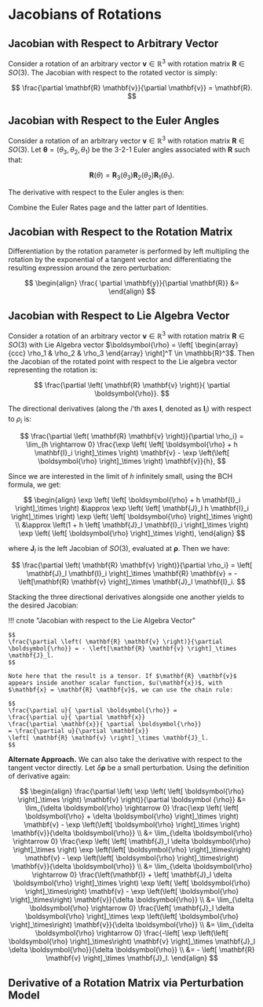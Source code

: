 # Jacobians of Rotations

## Jacobian with Respect to Arbitrary Vector

Consider a rotation of an arbitrary vector $\mathbf{v} \in \mathbb{R}^3$ with rotation matrix $\mathbf{R} \in SO(3)$. The Jacobian with respect to the rotated vector is simply:

$$
\frac{\partial \mathbf{R} \mathbf{v}}{\partial \mathbf{v}} = \mathbf{R}.
$$

## Jacobian with Respect to the Euler Angles

Consider a rotation of an arbitrary vector $\mathbf{v} \in \mathbb{R}^3$ with rotation matrix $\mathbf{R} \in SO(3)$. Let $\boldsymbol{\theta} = \left( \theta_3, \theta_2, \theta_1 \right)$ be the 3-2-1 Euler angles associated with $\mathbf{R}$ such that:

$$
\mathbf{R}(\theta) = \mathbf{R}_3(\theta_3) \mathbf{R}_2 (\theta_2) \mathbf{R}_1 (\theta_1).
$$

The derivative with respect to the Euler angles is then:

Combine the Euler Rates page and the latter part of Identities.

## Jacobian with Respect to the Rotation Matrix

Differentiation by the rotation parameter is performed by left multipling the rotation by the exponential of a tangent vector and differentiating the resulting expression around the zero perturbation:

$$
\begin{align}
\frac{ \partial \mathbf{y}}{\partial \mathbf{R}} &=
\end{align}
$$

## Jacobian with Respect to Lie Algebra Vector

Consider a rotation of an arbitrary vector $\mathbf{v} \in \mathbb{R}^3$ with rotation matrix $\mathbf{R} \in SO(3)$ with Lie Algebra vector $\boldsymbol{\rho} = \left[ \begin{array}{ccc} \rho_1 & \rho_2 & \rho_3 \end{array} \right]^T \in \mathbb{R}^3$. Then the Jacobian of the rotated point with respect to the Lie algebra vector representing the rotation is:

$$
\frac{\partial \left( \mathbf{R} \mathbf{v} \right)}{ \partial \boldsymbol{\rho}}.
$$

The directional derivatives (along the $i$'th axes $\mathbf{I}$, denoted as $\mathbf{I}_i$) with respect to $\rho_i$ is:

$$
\frac{\partial \left( \mathbf{R} \mathbf{v} \right)}{\partial \rho_i} = \lim_{h \rightarrow 0} \frac{\exp \left( \left[ \boldsymbol{\rho} + h \mathbf{I}_i \right]_\times \right) \mathbf{v} - \exp \left(\left[ \boldsymbol{\rho} \right]_\times \right) \mathbf{v}}{h},
$$

Since we are interested in the limit of $h$ infinitely small, using the BCH formula, we get:

$$
\begin{align}
\exp \left( \left[ \boldsymbol{\rho} + h \mathbf{I}_i \right]_\times \right) &\approx \exp \left( \left[ \mathbf{J}_l h \mathbf{I}_i \right]_\times \right) \exp \left( \left[ \boldsymbol{\rho} \right]_\times \right) \\
&\approx \left(1 + h \left[ \mathbf{J}_l \mathbf{I}_i \right]_\times \right) \exp \left( \left[ \boldsymbol{\rho} \right]_\times \right),
\end{align}
$$

where $\mathbf{J}_l$ is the left Jacobian of $SO(3)$, evaluated at $\boldsymbol{\rho}$.  Then we have:

$$
\frac{\partial \left( \mathbf{R} \mathbf{v} \right)}{\partial \rho_i} = \left[ \mathbf{J}_l \mathbf{I}_i \right]_\times \mathbf{R} \mathbf{v} = - \left[\mathbf{R} \mathbf{v} \right]_\times \mathbf{J}_l \mathbf{I}_i.
$$

Stacking the three directional derivatives alongside one another yields to the desired Jacobian:

!!! cnote "Jacobian with respect to the Lie Algebra Vector"

    $$
    \frac{\partial \left( \mathbf{R} \mathbf{v} \right)}{\partial \boldsymbol{\rho}} = - \left[\mathbf{R} \mathbf{v} \right]_\times \mathbf{J}_l.
    $$

    Note here that the result is a tensor. If $\mathbf{R} \mathbf{v}$ appears inside another scalar function, $u(\mathbf{x})$, with $\mathbf{x} = \mathbf{R} \mathbf{v}$, we can use the chain rule:

    $$
    \frac{\partial u}{ \partial \boldsymbol{\rho}} = 
    \frac{\partial u}{ \partial \mathbf{x}} 
    \frac{\partial \mathbf{x}}{ \partial \boldsymbol{\rho}}
    = \frac{\partial u}{\partial \mathbf{x}} 
    \left[ \mathbf{R} \mathbf{v} \right]_\times \mathbf{J}_l.
    $$

**Alternate Approach.** We can also take the derivative with respect to the tangent vector directly. Let $\delta \boldsymbol{\rho}$ be a small perturbation. Using the definition of derivative again:

$$
\begin{align}
\frac{\partial \left( \exp \left( \left[ \boldsymbol{\rho} \right]_\times \right) \mathbf{v} \right)}{\partial \boldsymbol  {\rho}} &= \lim_{\delta \boldsymbol{\rho} \rightarrow 0} 
\frac{\exp \left( \left[ \boldsymbol{\rho} + \delta \boldsymbol{\rho} \right]_\times \right) \mathbf{v} - \exp \left(\left[ \boldsymbol{\rho} \right]_\times \right) \mathbf{v}}{\delta \boldsymbol{\rho}} \\
&= \lim_{\delta \boldsymbol{\rho} \rightarrow 0} 
\frac{\exp \left( \left[ \mathbf{J}_l \delta \boldsymbol{\rho} \right]_\times \right) \exp \left(\left[ \boldsymbol{\rho} \right]_\times\right) \mathbf{v} - \exp \left(\left[ \boldsymbol{\rho} \right]_\times\right) \mathbf{v}}{\delta \boldsymbol{\rho}} \\
&= \lim_{\delta \boldsymbol{\rho} \rightarrow 0} 
\frac{\left(\mathbf{I} + \left[ \mathbf{J}_l \delta \boldsymbol{\rho} \right]_\times \right) \exp \left( \left[ \boldsymbol{\rho} \right]_\times\right) \mathbf{v} - \exp \left(\left[ \boldsymbol{\rho} \right]_\times\right) \mathbf{v}}{\delta \boldsymbol{\rho}} \\
&= \lim_{\delta \boldsymbol{\rho} \rightarrow 0} 
\frac{\left[ \mathbf{J}_l \delta \boldsymbol{\rho} \right]_\times  \exp \left(\left[ \boldsymbol{\rho} \right]_\times\right) \mathbf{v}}{\delta \boldsymbol{\rho}} \\
&= \lim_{\delta \boldsymbol{\rho} \rightarrow 0} 
\frac{-\left[ \exp \left(\left[ \boldsymbol{\rho} \right]_\times\right) \mathbf{v} \right]_\times \mathbf{J}_l \delta \boldsymbol{\rho}}{\delta \boldsymbol{\rho}} \\
&= - \left[ \mathbf{R} \mathbf{v} \right]_\times \mathbf{J}_l.
\end{align}
$$

## Derivative of a Rotation Matrix via Perturbation Model




<!-- ## Derivative of a Rotation Matrix

Given a rotation vector $\boldsymbol{\rho} = \theta \hat{\mathbf{e}}$, we have formulated Rodrigues' formula previously as follows:

$$
\begin{align}
\mathbf{R}(\boldsymbol{\rho}) = \mathbf{R}(\hat{\mathbf{e}}, \theta)  &= \mathbf{e}^{\left[ \boldsymbol{\rho} \right]_\times} = \mathbf{I} + \sin \theta \left[ \hat{\mathbf{e}} \right]_\times + \left(1 - \cos \theta \right) \left[ \hat{\mathbf{e}} \right]^2_\times \\
&= \mathbf{I} + \frac{\sin \theta}{\theta} \left[ \boldsymbol{\rho} \right]_\times + \frac{1 - \cos \theta}{\theta^2} \left[ \boldsymbol{\rho} \right]^2_\times.
\end{align}
$$

Derivative of a rotation matrix with respect to a variable of interest (whether it is time or a rotation vector component, $\rho_1$ etc.) can be expressed as:

$$
\frac{\partial}{\partial x} \mathbf{R}(\boldsymbol{\rho}) = \left[ \mathbf{J} \frac{\partial \boldsymbol{\rho}}{\partial x} \right]_\times \mathbf{R}(\boldsymbol{\rho}),
$$

where $\mathbf{J}$ is the Jacobian matrix that is derived from the $SE(3)$ exponential map matrix:

$$
\mathbf{J} = \mathbf{I} + \frac{1 - \cos \theta}{\theta^2} \left[ \boldsymbol{\rho} \right]_\times + \frac{\theta - \sin \theta}{\theta^3} \left[ \boldsymbol{\rho} \right]^2_\times.
$$ -->